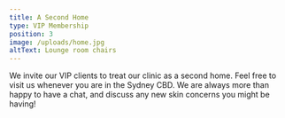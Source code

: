 ```yaml
---
title: A Second Home
type: VIP Membership
position: 3
image: /uploads/home.jpg
altText: Lounge room chairs
---
```

We invite our VIP clients to treat our clinic as a second home. Feel free to visit us whenever you are in the Sydney CBD. We are always more than happy to have a chat, and discuss any new skin concerns you might be having!